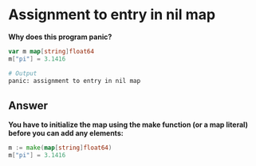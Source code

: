 # Assignment to entry in nil map

__Why does this program panic?__

```go
var m map[string]float64
m["pi"] = 3.1416
```

```sh
# Output
panic: assignment to entry in nil map
```

## Answer

__You have to initialize the map using the make function (or a map literal) before you can add any elements:__

```go
m := make(map[string]float64)
m["pi"] = 3.1416
```